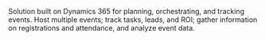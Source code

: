 Solution built on Dynamics 365 for planning, orchestrating, and tracking events. Host multiple events; track tasks, leads, and ROI; gather information on registrations and attendance, and analyze event data.